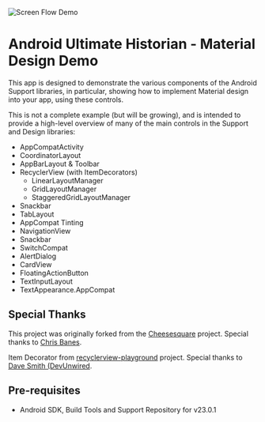 ![Screen Flow Demo](https://github.com/mwolfson/android-historian/blob/master/art/appdemo1.gif)

Android Ultimate Historian - Material Design Demo
=================================================

This app is designed to demonstrate the various components of the Android Support libraries, in particular, showing how to implement Material design into your app, using these controls.

This is not a complete example (but will be growing), and is intended to provide a high-level overview of many of the main controls in the Support and Design libraries:

- AppCompatActivity
- CoordinatorLayout
- AppBarLayout & Toolbar
- RecyclerView (with ItemDecorators)
    - LinearLayoutManager
    - GridLayoutManager
    - StaggeredGridLayoutManager        
- Snackbar
- TabLayout
- AppCompat Tinting
- NavigationView
- Snackbar
- SwitchCompat
- AlertDialog
- CardView
- FloatingActionButton
- TextInputLayout
- TextAppearance.AppCompat

Special Thanks
--------------
This project was originally forked from the [Cheesesquare](https://github.com/chrisbanes/cheesesquare) project. Special thanks to [Chris Banes](https://github.com/chrisbanes).  

Item Decorator from [recyclerview-playground](https://github.com/devunwired/recyclerview-playground) project. Special thanks to [Dave Smith (DevUnwired](https://github.com/devunwired). 

Pre-requisites
--------------

- Android SDK, Build Tools and Support Repository for v23.0.1

